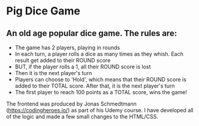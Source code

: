 Pig Dice Game
==============

## An old age popular dice game. The rules are:

- The game has 2 players, playing in rounds
- In each turn, a player rolls a dice as many times as they whish. Each result get added to their ROUND score
- BUT, if the player rolls a 1, all their ROUND score is lost
- Then it is the next player's turn
- Players can choose to 'Hold', which means that their ROUND score is added to their TOTAL score. After that, it is 
  the next player's turn
- The first player to reach 100 points as a TOTAL score, wins the game!

The frontend was produced by Jonas Schmedtmann (https://codingheroes.io/) as part of his Udemy course. I have developed all of the logic and made a few small changes to the HTML/CSS.
